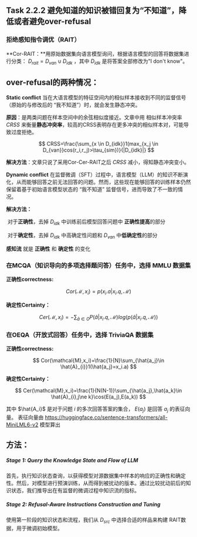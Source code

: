 ## Task 2.2.2 避免知道的知识被错回复为“不知道”，降低或者避免over-refusal
### 拒绝感知指令调优（RAIT）
**Cor-RAIT：**用原始数据集向语言模型询问，根据语言模型的回答将数据集进行分类： $D_{rait} = D_{van} \cup D_{idk}$ ，其中 $D_{idk}$ 是将答案全部修改为"I don't know"。
## over-refusal的两种情况：

**Static conflict**   当在大语言模型的特征空间内的相似样本接收到不同的监督信号（原始的与修改后的 “我不知道”）时，就会发生静态冲突。 

**原因**：是两类问题在样本空间中的余弦相似度接近。文章中用  相似样本冲突率 $CRSS$ 来衡量**静态冲突率**，较高的CRSS表明存在更多冲突的相似样本对，可能导致过度拒绝。

$$
CRSS=\frac{\sum_{x \in D_{idk}}1(max_{x_j \in D_{van}}cos(r_i,r_j)>\tau_{sim})}{|D_{idk}|}
$$

**解决方法**：文章只说了采用Cor-Cer-RAIT之后 $CRSS$ 减小，得知静态冲突变小。

**Dynamic conflict**  在监督微调（SFT）过程中，语言模型（LLM）的知识不断演化，从而能够回答之前无法回答的问题。然而，这些现在能够回答的训练样本仍然保留着基于初始语言模型状态的 “我不知道” 监督信号，进而导致了不一致的情况。 

**解决方法：**

​	对于**正确性**，去掉 $D_{idk}$ 中训练前后模型回答问题中 **正确性提高**的部分

​	对于**确定性**，去掉 $D_{idk}$ 中高确定性问题和 $D_{van}$ 中**低确定性**的部分

**感知流** 就是 **正确性** 和 **确定性** 的变化

### 在MCQA（知识导向的多项选择题问答）任务中，选择 MMLU 数据集
**正确性correctness:**

$$
Cor(\mathcal{M},x_i)=p(x_i.a|x_i.q,\mathcal{M})
$$

**确定性Certainty：**

$$
Cer(\mathcal{M},x_i)=-\sum_{\hat{a}\in O}P(\hat{a}|x_i.q,\mathcal{M})log(p(\hat{a}|x_i.q,\mathcal{M}))
$$


### 在OEQA（开放式回答）任务中，选择 TriviaQA 数据集
**正确性correctness:**

$$
Cor(\mathcal{M},x_i)=\frac{1}{N}\sum_{\hat{a_j}\in \hat{A}_{i}}1(\hat{a_j}=x_i.a)
$$

**确定性Certainty：**

$$
Cer(\mathcal{M},x_i)=\frac{1}{N(N-1)}\sum_{\hat{a_j},\hat{a_k}\in \hat{A}_{i},j\ne k}\cos(E(a_j),E(a_k))
$$

其中 $\hat{A_i}$ 是对于问题 $i$ 的多次回答答案的集合，  $E(a_j)$ 是回答 $a_j$ 的表征向量。
表征向量由 https://huggingface.co/sentence-transformers/all-MiniLML6-v2 模型算出

## 方法：

##### Stage 1: Query the Knowledge State and Flow of LLM  	

首先，执行知识状态查询，以获得模型对源数据集中样本的响应的正确性和确定性。然后，对模型进行预演训练，从而得到被扰动的版本。通过比较扰动前后的知识状态，我们推导出在有监督的微调过程中知识流的指标。

##### Stage 2: Refusal-Aware Instructions Construction and Tuning  	

使用第一阶段的知识状态和流程，我们从 $D_{src}$ 中选择合适的样品来构建 RAIT数据，用于微调初始模型。